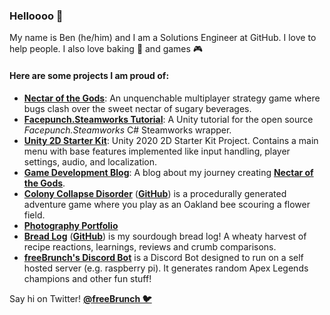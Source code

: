 ### Helloooo 👋

My name is Ben (he/him) and I am a Solutions Engineer at GitHub. I love to help people. I also love baking 🍞 and games 🎮

#### Here are some projects I am proud of: 
- **[Nectar of the Gods](https://store.steampowered.com/app/1421410/Nectar_of_the_Gods/)**: An unquenchable multiplayer strategy game where bugs clash over the sweet nectar of sugary beverages.
- **[Facepunch.Steamworks Tutorial](https://github.com/bthomas2622/facepunch-steamworks-tutorial)**: A Unity tutorial for the open source *Facepunch.Steamworks* C# Steamworks wrapper. 
- **[Unity 2D Starter Kit](https://github.com/bthomas2622/unity-2d-starter-kit)**: Unity 2020 2D Starter Kit Project. Contains a main menu with base features implemented like input handling, player settings, audio, and localization.
- **[Game Development Blog](http://bthomas2622.github.io/gamedevblog/index.html)**: A blog about my journey creating **[Nectar of the Gods](https://store.steampowered.com/app/1421410/Nectar_of_the_Gods/)**.
- **[Colony Collapse Disorder](http://bthomas2622.github.io/bee-game/welcomeScreen.html)** (**[GitHub](https://github.com/bthomas2622/bee-game)**) is a procedurally generated adventure game where you play as an Oakland bee scouring a flower field.
- **[Photography Portfolio](https://www.flickr.com/photos/150766453@N07/sets/72157683816082526/)**
- **[Bread Log](https://bthomas2622.github.io/bread-log/)** (**[GitHub](https://github.com/bthomas2622/bread-log)**) is my sourdough bread log! A wheaty harvest of recipe reactions, learnings, reviews and crumb comparisons.
- **[freeBrunch's Discord Bot](https://github.com/bthomas2622/freeBrunch-discord-bot)** is a Discord Bot designed to run on a self hosted server (e.g. raspberry pi). It generates random Apex Legends champions and other fun stuff!

Say hi on Twitter! **[@freeBrunch 🐦](https://twitter.com/freebrunch)**

